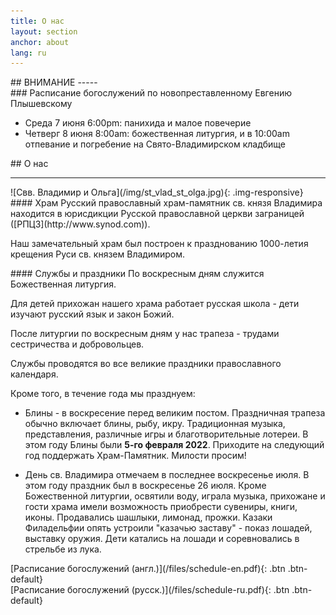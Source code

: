 ```yaml
---
title: О нас
layout: section
anchor: about
lang: ru
---
```



<div class="section-title center" markdown="1">
##  ВНИМАНИЕ
-----
</div>

<div class="row">
<div class="col-md-10 col-md-offset-1 text-center center" markdown="1">
### Расписание богослужений по новопреставленному Евгению Плышевскому

* Среда 7 июня 6:00pm: панихида и малое повечерие
* Четверг 8 июня 8:00am: божественная литургия, и в 10:00am отпевание и погребение на Свято-Владимирском кладбище
</div>
</div>
<div class="space"></div>

<div class="section-title center" markdown="1">
## О нас

-----
</div>

<div class="row">

<div class="col-md-4" markdown="1">
![Свв. Владимир и Ольга](/img/st_vlad_st_olga.jpg){: .img-responsive}
</div>

<div class="col-md-4 text-left" markdown="1">
#### Храм
Русский православный храм-памятник св. князя Владимира находится в юрисдикции Русской православной церкви
заграницей ([РПЦЗ](http://www.synod.com)).

Наш замечательный храм был построен к празднованию 1000-летия крещения Руси св. князем Владимиром.
</div>

<div class="col-md-4 text-left checklist" markdown="1">
#### Службы и праздники
По воскресным дням служится Божественная литургия.

Для детей прихожан нашего храма работает русская школа - дети изучают русский язык и
закон Божий.

После литургии по воскресным дням у нас трапеза - трудами сестричества и добровольцев.

Службы проводятся во все великие праздники православного календаря.

Кроме того, в течение года мы празднуем:
* Блины - в воскресение перед великим постом. Праздничная трапеза обычно включает блины, рыбу, икру.
  Традиционная музыка, представления, различные игры и благотворительные лотереи.
  В этом году Блины были **5-го февраля 2022**.
  Приходите на следующий год поддержать Храм-Памятник. Милости просим!
  <!-- Приходите, милости просим! -->
  <!-- Следите за расписанием чтобы не пропустить их в следующем году! -->
* День св. Владимира отмечаем в последнее воскресенье июля.
  В этом году праздник был в воскресенье 26 июля.
  Кроме Божественной литургии, освятили воду, играла музыка, прихожане и гости храма имели возможность приобрести сувениры, книги, иконы. Продавались шашлыки, лимонад, прожки. Казаки
  Филадельфии опять устроили "казачью заставу" - показ лошадей, выставку оружия. Дети катались на лошади и соревновались в стрельбе из лука.
  <!--, русская музыка, катание на лошадях, традиционная кухня, киоски с духовной литературой и иконами, сувениры. -->
  
  <!-- <b>В прошлом году казаки Филадельфии устроили "Казачью заставу", прямо территории нашего храма.
  Прихожане и гости смогли ознакомиться с экспозицией оружия, увидеть как владеют шашками достойные сыны отечества в наше время. А также - проверить себя на меткость в стрельбе из лука, и увидеть настоящего боевого коня!</b> Надеемся что в этом году казаки снова будут на нашем празднике. -->
</div>
</div>

<div class="space"></div>
<!-- <div class="section-title center" markdown="1">
##  Service Schedule

-----
</div> -->

<div class="row">
<div class="col-md-4 col-md-offset-2 text-center center" markdown="1">
[Расписание богослужений (англ.)](/files/schedule-en.pdf){: .btn .btn-default}
</div>
<div class="col-md-4 col-md-offset-0 text-center center" markdown="1">
[Расписание богослужений (русск.)](/files/schedule-ru.pdf){: .btn .btn-default}
</div>
</div>
